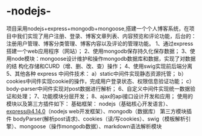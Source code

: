 # -nodejs-
项目采用nodejs+express+mongodb+mongoose,搭建一个个人博客系统，在项目中我们实现了用户注册、登录、博客文章列表、内容预览和评论功能，后台的：注册用户管理、博客分类管理、博客内容以及评论的管理功能。
1、通过express搭建一个web应用程序（网站）；
2、使用mongodb保存持久化保存数据；
3、使用node模块：mongoose设计维护和操作mongodb数据库和数据，实现了对数据的结   构化存储和CURD（增、删、改、查）操作；
4、使用swig实现前后端分离
5、其他各种 express 中间件技术：
  a）static中间件实现静态资源托管；
  b）cookies中间件实现cookie的操作，完成用户登录状态、权限信息验证功能；
   c）body-parser中间件实现对post数据进行解析；
6、自定义中间件实现统一数据验证和处理；
7、功能模块分层开发；
8、ajax的api接口设计开发和应用；
使用的模块以及第三方插件如下：
基础框架：
nodejs（基础核心开发语言）、express@4.14.0（nodejs web开发框架）、mongodb（数据库）
第三方模块插件
bodyParser(解析post请求)、cookies（读/写cookies）、swig（模板解析引擎）、mongoose（操作mongodb数据）、markdown语法解析模块
